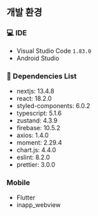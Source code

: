 ## 개발 환경

### 💻 IDE

- Visual Studio Code `1.83.0`
- Android Studio

### 📱 Dependencies List

- nextjs: 13.4.8
- react: 18.2.0
- styled-components: 6.0.2
- typescript: 5.1.6
- zustand: 4.3.9
- firebase: 10.5.2
- axios: 1.4.0
- moment: 2.29.4
- chart.js: 4.4.0
- eslint: 8.2.0
- prettier: 3.0.0

### Mobile

- Flutter
- inapp_webview
